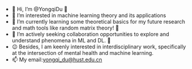 - 👋 Hi, I’m @YongqiDu 🧐
- 👀 I’m interested in machine learning theory and its applications
- 🌱 I’m currently learning some theoretical basics for my future research and math tools like random matrix theory! 🎨
- 💞️ I’m actively seeking collaboration opportunities to explore and understand phenomena in ML and DL. 🦁
- 😉 Besides, I am keenly interested in interdisciplinary work, specifically at the intersection of mental health and machine learning.
- 📫 My email:yongqi_du@hust.edu.cn

<!---
duyongqi/duyongqi is a ✨ special ✨ repository because its `README.md` (this file) appears on your GitHub profile.
You can click the Preview link to take a look at your changes.
--->
